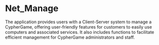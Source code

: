 # Net_Manage
The application provides users with a Client-Server system to manage a CypherGame, offering user-friendly features for customers to easily use computers and associated services. It also includes functions to facilitate efficient management for CypherGame administrators and staff.
